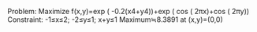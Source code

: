 Problem: Maximize f(x,y)=exp ( -0.2(x4+y4))+exp ( cos ( 2πx)+cos ( 2πy)) 
Constraint: -1≤x≤2; -2≤y≤1; x+y≤1  Maximum≒8.3891 at (x,y)=(0,0)
